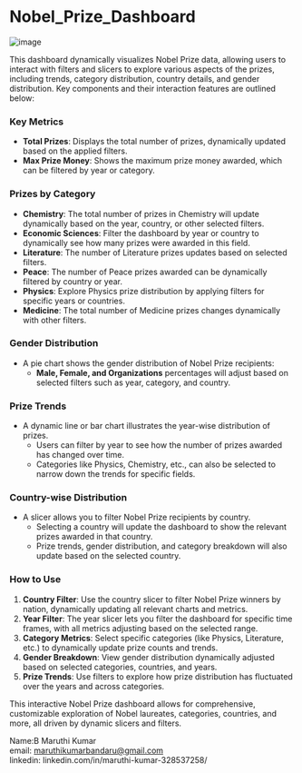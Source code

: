 # Nobel_Prize_Dashboard  
![image](https://github.com/user-attachments/assets/8eafc431-5e83-477f-b804-289ffee4519a)


This dashboard dynamically visualizes Nobel Prize data, allowing users to interact with filters and slicers to explore various aspects of the prizes, including trends, category distribution, country details, and gender distribution. Key components and their interaction features are outlined below:

### Key Metrics
- **Total Prizes**: Displays the total number of prizes, dynamically updated based on the applied filters.
- **Max Prize Money**: Shows the maximum prize money awarded, which can be filtered by year or category.

### Prizes by Category 
- **Chemistry**: The total number of prizes in Chemistry will update dynamically based on the year, country, or other selected filters.
- **Economic Sciences**: Filter the dashboard by year or country to dynamically see how many prizes were awarded in this field.
- **Literature**: The number of Literature prizes updates based on selected filters.
- **Peace**: The number of Peace prizes awarded can be dynamically filtered by country or year.
- **Physics**: Explore Physics prize distribution by applying filters for specific years or countries.
- **Medicine**: The total number of Medicine prizes changes dynamically with other filters.

### Gender Distribution 
- A pie chart shows the gender distribution of Nobel Prize recipients:
  - **Male, Female, and Organizations** percentages will adjust based on selected filters such as year, category, and country.

### Prize Trends 
- A dynamic line or bar chart illustrates the year-wise distribution of prizes.
  - Users can filter by year to see how the number of prizes awarded has changed over time.
  - Categories like Physics, Chemistry, etc., can also be selected to narrow down the trends for specific fields.

### Country-wise Distribution
- A slicer allows you to filter Nobel Prize recipients by country.
  - Selecting a country will update the dashboard to show the relevant prizes awarded in that country.
  - Prize trends, gender distribution, and category breakdown will also update based on the selected country.

### How to Use
1. **Country Filter**: Use the country slicer to filter Nobel Prize winners by nation, dynamically updating all relevant charts and metrics.
2. **Year Filter**: The year slicer lets you filter the dashboard for specific time frames, with all metrics adjusting based on the selected range.
3. **Category Metrics**: Select specific categories (like Physics, Literature, etc.) to dynamically update prize counts and trends.
4. **Gender Breakdown**: View gender distribution dynamically adjusted based on selected categories, countries, and years.
5. **Prize Trends**: Use filters to explore how prize distribution has fluctuated over the years and across categories.

This interactive Nobel Prize dashboard allows for comprehensive, customizable exploration of Nobel laureates, categories, countries, and more, all driven by dynamic slicers and filters.  


  Name:B Maruthi Kumar  
  email: maruthikumarbandaru@gmail.com  
  linkedin: linkedin.com/in/maruthi-kumar-328537258/


      




